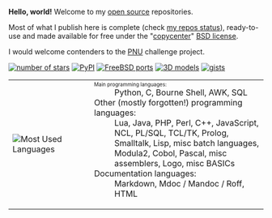 **Hello, world!** Welcome to my [open source](https://opensource.org/) repositories.

Most of what I publish here is complete (check [my repos status](https://github.com/users/HubTou/projects/1/views/1)), ready-to-use and made available for free under the "[copycenter](http://www.catb.org/jargon/html/C/copycenter.html)" [BSD license](https://opensource.org/licenses/BSD-3-Clause).

I would welcome contenders to the [PNU](https://github.com/HubTou/PNU) challenge project.

[![number of stars](https://img.shields.io/github/stars/HubTou?label=Stars)](https://github.com/HubTou)
[![PyPI](https://img.shields.io/badge/Go%20to-my%20Python%20pkg-1abc9c.svg)](https://pypi.org/user/HubTou/)
[![FreeBSD ports](https://img.shields.io/badge/Go%20to-my%20FreeBSD%20ports-1abc9c.svg)](https://www.freshports.org/search.php?stype=maintainer&method=exact&query=hubert.tournier%40gmail.com)
[![3D models](https://img.shields.io/badge/Go%20to-my%203D%20models-1abc9c.svg)](https://cults3d.com/en/users/HubTou/creations)
[![gists](https://img.shields.io/badge/Go%20to-my%20gists-1abc9c.svg)](https://gist.github.com/HubTou)

<table>
<tr>
<td width="32%">
<img src="https://github-readme-stats.vercel.app/api/top-langs/?username=HubTou&layout=compact&langs_count=10" alt="Most Used Languages">
</td>
<td>
<dl>
<dt>
<font size="-4">
Main programming languages:
</font>
</dt>
<dd>
Python, C, Bourne Shell, AWK, SQL
</dd>
<dt>
Other (mostly forgotten!) programming languages:
</dt>
<dd>
Lua, Java, PHP, Perl, C++, JavaScript, NCL, PL/SQL, TCL/TK, Prolog, Smalltalk, Lisp, misc batch languages, Modula2, Cobol, Pascal, misc assemblers, Logo, misc BASICs
</dd>
<dt>
Documentation languages:
</dt>
<dd>
Markdown, Mdoc / Mandoc / Roff, HTML
</dd>
</dl>
</td>
</tr>
</table>

<!--
![GitHub stats](https://github-readme-stats.vercel.app/api?username=HubTou&show_icons=true&hide_title=true)
<a href="https://www.linkedin.com/in/huberttournier/"><img src="https://www.linkedin.com/favicon.ico" height="20" width="20" alt="LinkedIn profile"></a>
<a href="https://www.linkedin.com/in/huberttournier/"><img src="https://www.linkedin.com/favicon.ico" height="20" width="20" alt="LinkedIn profile"></a>
-->
